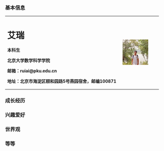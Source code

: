 ### 基本信息
<table border="0">
  <tr>
    <td width="75%">
      <h1>艾瑞</h1>
      <p><b>本科生</b></p>
      <p><b>北京大学数学科学学院</b></p>
      <p><b>邮箱：ruiai@pku.edu.cn</b></p>
      <p><b>地址：北京市海淀区颐和园路5号燕园宿舍，邮编100871</b></p>
    </td>
    <td width="25%">
      <img src="/photo of myself.jpg" width="75%">      
    </td>
  </tr>
</table>

### 成长经历

### 兴趣爱好

### 世界观

### 等等
